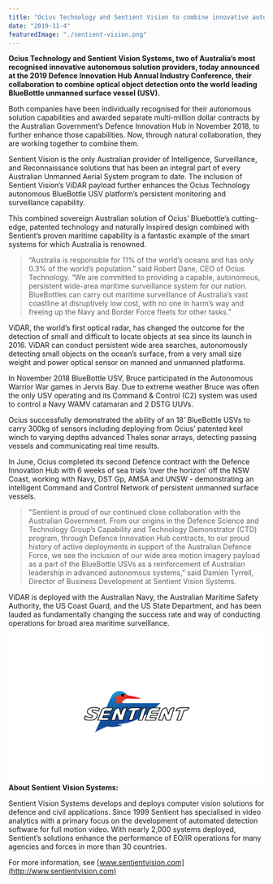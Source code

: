 ```yaml
---
title: "Ocius Technology and Sentient Vision to combine innovative autonomous solutions"
date: "2019-11-4"
featuredImage: "./sentient-vision.png"
---
```


**Ocius Technology and Sentient Vision Systems, two of Australia’s most recognised innovative autonomous solution providers, today announced at the 2019 Defence Innovation Hub Annual Industry Conference, their collaboration to combine optical object detection onto the world leading BlueBottle unmanned surface vessel (USV).**

Both companies have been individually recognised for their autonomous solution capabilities and awarded separate multi-million dollar contracts by the Australian Government’s Defence Innovation Hub in November 2018, to further enhance those capabilities. Now, through natural collaboration, they are working together to combine them.

Sentient Vision is the only Australian provider of Intelligence, Surveillance, and Reconnaissance solutions that has been an integral part of every Australian Unmanned Aerial System program to date. The inclusion of Sentient Vision’s ViDAR payload further enhances the Ocius Technology autonomous BlueBottle USV platform’s persistent monitoring and surveillance capability.

This combined sovereign Australian solution of Ocius’ Bluebottle’s cutting-edge, patented technology and naturally inspired design combined with Sentient’s proven maritime capability is a fantastic example of the smart systems for which Australia is renowned.

>“Australia is responsible for 11% of the world’s oceans and has only 0.3% of the world’s population.” said Robert Dane, CEO of Ocius Technology. “We are committed to providing a capable, autonomous, persistent wide-area maritime surveillance system for our nation. BlueBottles can carry out maritime surveillance of Australia’s vast coastline at disruptively low cost, with no one in harm’s way and freeing up the Navy and Border Force fleets for other tasks.”

ViDAR, the world’s first optical radar, has changed the outcome for the detection of small and difficult to locate objects at sea since its launch in 2016. ViDAR can conduct persistent wide area searches, autonomously detecting small objects on the ocean’s surface, from a very small size weight and power optical sensor on manned and unmanned platforms.

In November 2018 BlueBottle USV, Bruce participated in the Autonomous Warrior War games in Jervis Bay. Due to extreme weather Bruce was often the only USV operating and its Command & Control (C2) system was used to control a Navy WAMV catamaran and 2 DSTG UUVs.

Ocius successfully demonstrated the ability of an 18’ BlueBottle USVs to carry 300kg of sensors including deploying from Ocius’ patented keel winch to varying depths advanced Thales sonar arrays, detecting passing vessels and communicating real time results.

In June, Ocius completed its second Defence contract with the Defence Innovation Hub with 6 weeks of sea trials ‘over the horizon’ off the NSW Coast, working with Navy, DST Gp, AMSA and UNSW - demonstrating an intelligent Command and Control Network of persistent unmanned surface vessels.

>"Sentient is proud of our continued close collaboration with the Australian Government. From our origins in the Defence Science and Technology Group’s Capability and Technology Demonstrator (CTD) program, through Defence Innovation Hub contracts, to our proud history of active deployments in support of the Australian Defence Force, we see the inclusion of our wide area motion imagery payload as a part of the BlueBottle USVs as a reinforcement of Australian leadership in advanced autonomous systems,” said Damien Tyrrell, Director of Business Development at Sentient Vision Systems.

ViDAR is deployed with the Australian Navy, the Australian Maritime Safety Authority, the US Coast Guard, and the US State Department, and has been lauded as fundamentally changing the success rate and way of conducting operations for broad area maritime surveillance.

![](./sentient-vision.png)
**About Sentient Vision Systems:**

Sentient Vision Systems develops and deploys computer vision solutions for defence and civil applications. Since 1999 Sentient has specialised in video analytics with a primary focus on the development of automated detection software for full motion video. With nearly 2,000 systems deployed, Sentient’s solutions enhance the performance of EO/IR operations for many agencies and forces in more than 30 countries.

For more information, see [www.sentientvision.com](http://www.sentientvision.com)